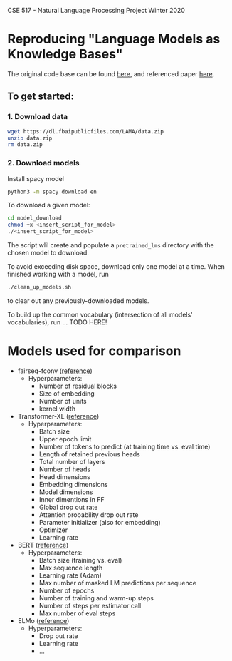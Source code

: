 CSE 517 - Natural Language Processing Project
Winter 2020

# Reproducing "Language Models as Knowledge Bases"
The original code base can be found [here](https://github.com/facebookresearch/LAMA), and referenced paper [here](https://www.aclweb.org/anthology/D19-1250.pdf).  

## To get started:
### 1. Download data
```bash
wget https://dl.fbaipublicfiles.com/LAMA/data.zip
unzip data.zip
rm data.zip
```

### 2. Download models
Install spacy model
```bash
python3 -m spacy download en
```

To download a given model:
```bash
cd model_download
chmod +x <insert_script_for_model>
./<insert_script_for_model>
```
The script wlil create and populate a <code>pretrained\_lms</code> directory with the chosen model to download.

To avoid exceeding disk space, download only one model at a time.  When finished working with a model, run 
```bash
./clean_up_models.sh
```
to clear out any previously-downloaded models. 

To build up the common vocabulary (intersection of all models' vocabularies), run ... TODO HERE! 

# Models used for comparison
* fairseq-fconv ([reference](http://proceedings.mlr.press/v70/dauphin17a/dauphin17a.pdf))
    * Hyperparameters:
        * Number of residual blocks
        * Size of embedding
        * Number of units
        * kernel width
* Transformer-XL ([reference](https://arxiv.org/pdf/1901.02860.pdf))
    * Hyperparameters: 
        * Batch size
        * Upper epoch limit
        * Number of tokens to predict (at training time vs. eval time)
        * Length of retained previous heads
        * Total number of layers
        * Number of heads
        * Head dimensions
        * Embedding dimensions
        * Model dimensions
        * Inner dimentions in FF
        * Global drop out rate
        * Attention probability drop out rate
        * Parameter initializer (also for embedding)
        * Optimizer
        * Learning rate
* BERT ([reference](https://arxiv.org/pdf/1810.04805.pdf))
    * Hyperparameters:
        * Batch size (training vs. eval)
        * Max sequence length
        * Learning rate (Adam)
        * Max number of masked LM predictions per sequence
        * Number of epochs
        * Number of training and warm-up steps
        * Number of steps per estimator call
        * Max number of eval steps
* ELMo ([reference](https://www.aclweb.org/anthology/N18-1202.pdf))
    * Hyperparameters:
        * Drop out rate
        * Learning rate
        * ...
